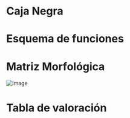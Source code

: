 # Caja Negra


# Esquema de funciones


# Matriz Morfológica

![image](https://github.com/BrunoXIII-Gav/FDD_1/blob/main/Archivos_de_FDD/Imagenes/Imagenes_entregable4/Matriz_Morfologica_hd2.jpeg)

# Tabla de valoración